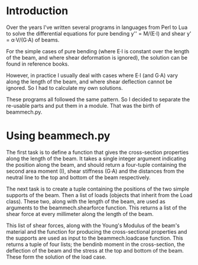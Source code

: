 # Introduction #

Over the years I've written several programs in languages from Perl to Lua to
solve the differential equations for pure bending y'' = M/(E·I) and shear
y' = α·V/(G·A) of beams.

For the simple cases of pure bending (where E·I is constant over the length of
the beam, and where shear deformation is ignored), the solution can be found
in reference books.

However, in practice I usually deal with cases where E·I (and G·A) vary along
the length of the beam, and where shear deflection cannot be ignored. So I had
to calculate my own solutions.

These programs all followed the same pattern. So I decided to separate the
re-usable parts and put them in a module. That was the birth of beammech.py.


# Using beammech.py #

The first task is to define a function that gives the cross-section properties
along the length of the beam. It takes a single integer argument indicating
the position along the beam, and should return a four-tuple containing the
second area moment (I), shear stiffness (G·A) and the distances from the
neutral line to the top and bottom of the beam respectively.

The next task is to create a tuple containing the positions of the two simple
supports of the beam. Then a list of loads (objects that inherit from the Load
class). These two, along with the length of the beam, are used as arguments to
the beammech.shearforce function. This returns a list of the shear force at
every millimeter along the length of the beam.

This list of shear forces, along with the Young's Modulus of the beam's
material and the function for producing the cross-sectional properties and the
supports are used as input to the beammech.loadcase function. This returns a
tuple of four lists; the bendinb moment in the cross-section, the deflection
of the beam and the stress at the top and bottom of the beam. These form the
solution of the load case.


